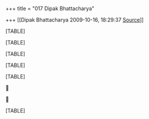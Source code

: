 +++
title = "017 Dipak Bhattacharya"

+++
[[Dipak Bhattacharya	2009-10-16, 18:29:37 [Source](https://groups.google.com/g/bvparishat/c/UDoGc9UjN-o)]]



[TABLE]

[TABLE]

[TABLE]

[TABLE]

[TABLE]





[TABLE]

